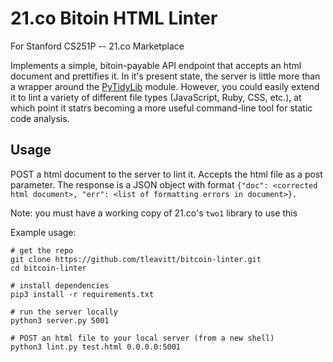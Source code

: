 # 21.co Bitoin HTML Linter
For Stanford CS251P -- 21.co Marketplace

Implements a simple, bitoin-payable API endpoint that accepts an html document and prettifies it. In it's present state, the server is little more than a wrapper around the [PyTidyLib](http://countergram.com/open-source/pytidylib/) module. However, you could easily extend it to lint a variety of different file types (JavaScript, Ruby, CSS, etc.), at which point it statrs becoming a more useful command-line tool for static code analysis.

## Usage
POST a html document to the server to lint it. Accepts the html file as a post parameter. The response is a JSON object with format `{"doc": <corrected html document>, "err": <list of formatting errors in document>}.`

Note: you must have a working copy of 21.co's `two1` library to use this 

Example usage:
```
# get the repo
git clone https://github.com/tleavitt/bitcoin-linter.git
cd bitcoin-linter 

# install dependencies
pip3 install -r requirements.txt

# run the server locally
python3 server.py 5001

# POST an html file to your local server (from a new shell)
python3 lint.py test.html 0.0.0.0:5001
```
